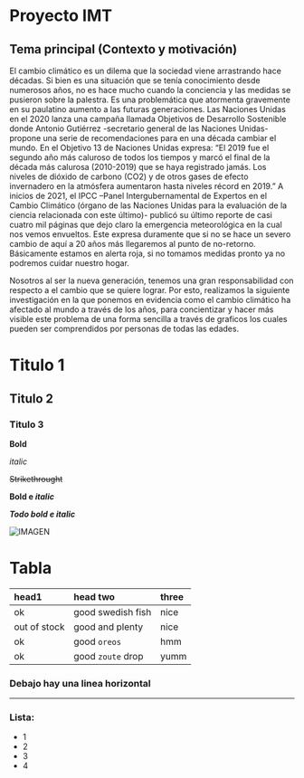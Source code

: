 # Proyecto IMT

## Tema principal (Contexto y motivación)

El cambio climático es un dilema que la sociedad viene arrastrando hace décadas. Si bien es
una situación que se tenía conocimiento desde numerosos años, no es hace mucho cuando la
conciencia y las medidas se pusieron sobre la palestra. Es una problemática que atormenta
gravemente en su paulatino aumento a las futuras generaciones. Las Naciones Unidas en el
2020 lanza una campaña llamada Objetivos de Desarrollo Sostenible donde Antonio Gutiérrez
-secretario general de las Naciones Unidas- propone una serie de recomendaciones para en
una década cambiar el mundo. En el Objetivo 13 de Naciones Unidas expresa: “El 2019 fue
el segundo año más caluroso de todos los tiempos y marcó el final de la década más calurosa
(2010-2019) que se haya registrado jamás. Los niveles de dióxido de carbono (CO2) y de
otros gases de efecto invernadero en la atmósfera aumentaron hasta niveles récord en 2019.”
A inicios de 2021, el IPCC –Panel Intergubernamental de Expertos en el Cambio Climático
(órgano de las Naciones Unidas para la evaluación de la ciencia relacionada con este último)-
publicó su último reporte de casi cuatro mil páginas que dejo claro la emergencia
meteorológica en la cual nos vemos envueltos. Este expresa duramente que si no se hace un
severo cambio de aquí a 20 años más llegaremos al punto de no-retorno. Básicamente estamos
en alerta roja, si no tomamos medidas pronto ya no podremos cuidar nuestro hogar. 

Nosotros al ser la nueva generación, tenemos una gran responsabilidad con respecto a el
cambio que se quiere lograr. Por esto, realizamos la siguiente investigación en la que
ponemos en evidencia como el cambio climático ha afectado al mundo a través de los años,
para concientizar y hacer más visible este problema de una forma sencilla a través de graficos
los cuales pueden ser comprendidos por personas de todas las edades.

# Titulo 1

## Titulo 2

### Titulo 3

**Bold**

*italic*

~~Strikethrought~~

**Bold e _italic_**

***Todo bold e italic***

![IMAGEN](https://github.githubassets.com/images/icons/emoji/octocat.png)


# Tabla


| head1        | head two          | three |
|:-------------|:------------------|:------|
| ok           | good swedish fish | nice  |
| out of stock | good and plenty   | nice  |
| ok           | good `oreos`      | hmm   |
| ok           | good `zoute` drop | yumm  |

### Debajo hay una linea horizontal

* * *


### Lista:

*   1
*   2
*   3
*   4


